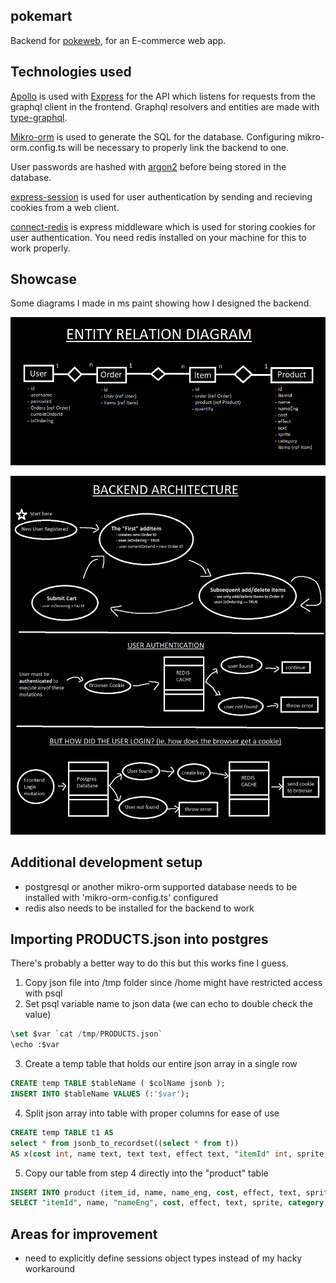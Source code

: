 ## pokemart

Backend for [pokeweb](https://github.com/ansxnlee/pokeweb), for an E-commerce web app.

## Technologies used

[Apollo](https://github.com/apollographql/apollo-server/tree/main/packages/apollo-server-express) is used with [Express](https://github.com/expressjs/express) for the API which listens for requests from the graphql client in the frontend. Graphql resolvers and entities are made with [type-graphql](https://github.com/MichalLytek/type-graphql).

[Mikro-orm](https://github.com/mikro-orm/mikro-orm) is used to generate the SQL for the database. Configuring mikro-orm.config.ts will be necessary to properly link the backend to one. 

User passwords are hashed with [argon2](https://github.com/ranisalt/node-argon2) before being stored in the database.

[express-session](https://github.com/expressjs/session) is used for user authentication by sending and recieving cookies from a web client.

[connect-redis](https://github.com/tj/connect-redis) is express middleware which is used for storing cookies for user authentication. You need redis installed on your machine for this to work properly.

## Showcase

Some diagrams I made in ms paint showing how I designed the backend.

![erd](./public/md/erd.png "entity relation diagram")

![architecture](./public/md/architecture.png "architecture for shopping cart system")

## Additional development setup

- postgresql or another mikro-orm supported database needs to be installed with 'mikro-orm-config.ts' configured
- redis also needs to be installed for the backend to work

## Importing PRODUCTS.json into postgres

There's probably a better way to do this but this works fine I guess.

1. Copy json file into /tmp folder since /home might have restricted access with psql
2. Set psql variable name to json data (we can echo to double check the value)

```sql
\set $var `cat /tmp/PRODUCTS.json`
\echo :$var
```

3. Create a temp table that holds our entire json array in a single row

```sql
CREATE temp TABLE $tableName ( $colName jsonb );
INSERT INTO $tableName VALUES (:'$var');
```

4. Split json array into table with proper columns for ease of use
```sql
CREATE temp TABLE t1 AS 
select * from jsonb_to_recordset((select * from t)) 
AS x(cost int, name text, text text, effect text, "itemId" int, sprite text, "nameEng" text, category text);
```

5. Copy our table from step 4 directly into the "product" table
```sql
INSERT INTO product (item_id, name, name_eng, cost, effect, text, sprite, category, created, updated) 
SELECT "itemId", name, "nameEng", cost, effect, text, sprite, category, CURRENT_DATE, CURRENT_DATE FROM t1;
```

## Areas for improvement

- need to explicitly define sessions object types instead of my hacky workaround

